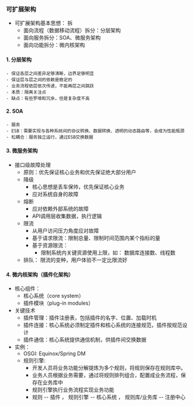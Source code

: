 ### 可扩展架构
- 可扩展架构基本思想： 拆
    - 面向流程（数据移动流程）拆分：分层架构
    - 面向服务拆分：SOA、微服务架构
    - 面向功能拆分：微内核架构
     
#### 1. 分层架构
    - 保证各层之间差异足够清晰，边界足够明显
    - 保证层与层之间的依赖是稳定的
    - 业务流程依层依次传递，不能再层之间跳跃
    - 本质：隔离关注点
    - 缺点：有些罗嗦和冗余，但是复杂度不高
    
#### 2. SOA
    - 服务
    - ESB：需要实现与各种系统间的协议转换、数据转换、透明的动态路由等，会成为性能瓶颈
    - 松耦合：服务独立运行，通过ESB交换数据
    
#### 3. 微服务架构
- 接口级故障处理
    - 原则：优先保证核心业务和优先保证绝大部分用户 
    - 降级
        - 核心思想是丢车保帅，优先保证核心业务
        - 应对系统自身的故障
    - 熔断
        - 应对依赖外部系统的故障
        - API调用层收集数据，执行逻辑
    - 限流
        - 从用户访问压力角度应对故障
        - 基于请求限流：限制总量、限制时间范围内某个指标的量
        - 基于资源限流：
            - 限制系统内关键资源使用上限，如： 数据库连接数、线程数
    - 排队： 限流的变种，用户体验不一定比限流好
    
#### 4. 微内核架构（插件化架构）
- 核心组件：
    - 核心系统（core system）
    - 插件模块（plug-in modules） 
- 关键技术
    - 插件管理：插件注册表，包括插件的名字、位置、加载时机
    - 插件连接：核心系统必须制定插件和核心系统的连接规范，插件按规范设计           
    - 插件通信：核心系统提供通信机制，供插件间交换数据
- 实例：
    - OSGI: Equinox/Spring DM
    - 规则引擎:
        - 开发人员将业务功能分解提炼为多个规则，将规则保存在规则库中。
        - 业务人员根据业务需要，通过将规则排列组合，配置成业务流程，保存在业务库中
        - 规则引擎执行业务流程实现业务功能
        - 规则 -- 插件 ， 规则引擎 -- 核心系统 ， 规则库/业务库 -- 注册中心  